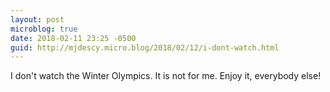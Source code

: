 ```yaml
---
layout: post
microblog: true
date: 2018-02-11 23:25 -0500
guid: http://mjdescy.micro.blog/2018/02/12/i-dont-watch.html
---
```

I don't watch the Winter Olympics. It is not for me. Enjoy it, everybody else!
